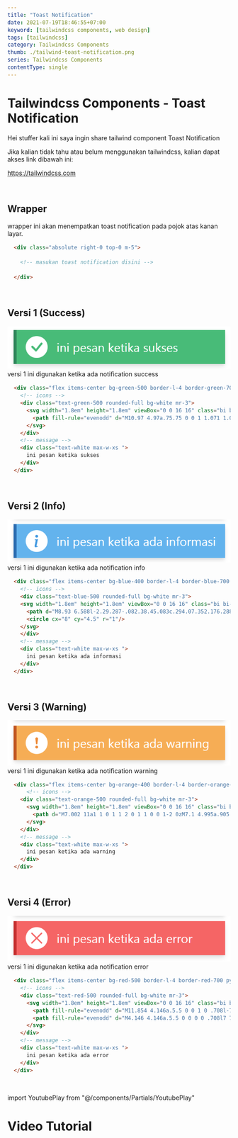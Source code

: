 ```yaml
---
title: "Toast Notification"
date: 2021-07-19T18:46:55+07:00
keyword: [tailwindcss components, web design]
tags: [tailwindcss]
category: Tailwindcss Components
thumb: ./tailwind-toast-notification.png
series: Tailwindcss Components
contentType: single
---
```


# Tailwindcss Components - Toast Notification

Hei stuffer kali ini saya ingin share tailwind component Toast Notification

Jika kalian tidak tahu atau belum menggunakan tailwindcss, kalian dapat akses link dibawah ini:

https://tailwindcss.com

<br/>

## Wrapper
wrapper ini akan menempatkan toast notification pada pojok atas kanan layar.
```html
  <div class="absolute right-0 top-0 m-5">

    <!-- masukan toast notification disini -->

  </div>
```

<br/>

## Versi 1 (Success)
![tailwind-toast-notification-v1](tailwind-toast-notification-v1.png)
versi 1 ini digunakan ketika ada notification success
```html
  <div class="flex items-center bg-green-500 border-l-4 border-green-700 py-2 px-3 shadow-md mb-2">
    <!-- icons -->
    <div class="text-green-500 rounded-full bg-white mr-3">
      <svg width="1.8em" height="1.8em" viewBox="0 0 16 16" class="bi bi-check" fill="currentColor" xmlns="http://www.w3.org/2000/svg">
        <path fill-rule="evenodd" d="M10.97 4.97a.75.75 0 0 1 1.071 1.05l-3.992 4.99a.75.75 0 0 1-1.08.02L4.324 8.384a.75.75 0 1 1 1.06-1.06l2.094 2.093 3.473-4.425a.236.236 0 0 1 .02-.022z"/>
      </svg>
    </div>
    <!-- message -->
    <div class="text-white max-w-xs ">
      ini pesan ketika sukses
    </div>
  </div>
```

<br/>

## Versi 2 (Info)
![tailwind-toast-notification-v1](tailwind-toast-notification-v2.png)
versi 1 ini digunakan ketika ada notification info
```html
  <div class="flex items-center bg-blue-400 border-l-4 border-blue-700 py-2 px-3 shadow-md mb-2 ">
    <!-- icons -->
    <div class="text-blue-500 rounded-full bg-white mr-3">
    <svg width="1.8em" height="1.8em" viewBox="0 0 16 16" class="bi bi-info" fill="currentColor" xmlns="http://www.w3.org/2000/svg">
      <path d="M8.93 6.588l-2.29.287-.082.38.45.083c.294.07.352.176.288.469l-.738 3.468c-.194.897.105 1.319.808 1.319.545 0 1.178-.252 1.465-.598l.088-.416c-.2.176-.492.246-.686.246-.275 0-.375-.193-.304-.533L8.93 6.588z"/>
      <circle cx="8" cy="4.5" r="1"/>
    </svg>
    </div>
    <!-- message -->
    <div class="text-white max-w-xs ">
      ini pesan ketika ada informasi
    </div>
  </div>
```

<br/>

## Versi 3 (Warning)
![tailwind-toast-notification-v1](tailwind-toast-notification-v3.png)
versi 1 ini digunakan ketika ada notification warning
```html
  <div class="flex items-center bg-orange-400 border-l-4 border-orange-700 py-2 px-3 shadow-md mb-2  ">
      <!-- icons -->
    <div class="text-orange-500 rounded-full bg-white mr-3">
      <svg width="1.8em" height="1.8em" viewBox="0 0 16 16" class="bi bi-exclamation" fill="currentColor" xmlns="http://www.w3.org/2000/svg">
        <path d="M7.002 11a1 1 0 1 1 2 0 1 1 0 0 1-2 0zM7.1 4.995a.905.905 0 1 1 1.8 0l-.35 3.507a.552.552 0 0 1-1.1 0L7.1 4.995z"/>
      </svg>
    </div>
    <!-- message -->
    <div class="text-white max-w-xs ">
      ini pesan ketika ada warning
    </div>
  </div>
```

<br/>

## Versi 4 (Error)
![tailwind-toast-notification-v1](tailwind-toast-notification-v4.png)
versi 1 ini digunakan ketika ada notification error
```html
  <div class="flex items-center bg-red-500 border-l-4 border-red-700 py-2 px-3 shadow-md mb-2  " >
    <!-- icons -->
    <div class="text-red-500 rounded-full bg-white mr-3">
      <svg width="1.8em" height="1.8em" viewBox="0 0 16 16" class="bi bi-x" fill="currentColor" xmlns="http://www.w3.org/2000/svg">
        <path fill-rule="evenodd" d="M11.854 4.146a.5.5 0 0 1 0 .708l-7 7a.5.5 0 0 1-.708-.708l7-7a.5.5 0 0 1 .708 0z"/>
        <path fill-rule="evenodd" d="M4.146 4.146a.5.5 0 0 0 0 .708l7 7a.5.5 0 0 0 .708-.708l-7-7a.5.5 0 0 0-.708 0z"/>
      </svg>
    </div>
    <!-- message -->
    <div class="text-white max-w-xs ">
      ini pesan ketika ada error
    </div>
  </div>
```

<br/>

import YoutubePlay from "@/components/Partials/YoutubePlay"

# Video Tutorial
<YoutubePlay id="fTHUz-Cs9n8"/>